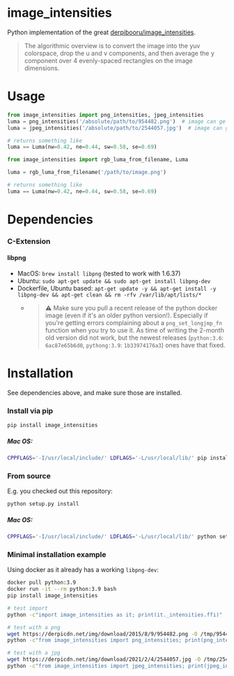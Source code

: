 # image_intensities
Python implementation of the great [derpibooru/image_intensities](https://github.com/derpibooru/image_intensities/tree/8aa43674f61f77cfc756c23556b6ae45e1b210b1).

> The algorithmic overview is to convert the image into the yuv colorspace, drop the u and v components, 
> and then average the y component over 4 evenly-spaced rectangles on the image dimensions.

# Usage

```python
from image_intensities import png_intensities, jpeg_intensities
luma = png_intensities('/absolute/path/to/954482.png')  # image can ge found in the tests folder.
luma = jpeg_intensities('/absolute/path/to/2544057.jpg')  # image can ge found in the tests folder.

# returns something like
luma == Luma(nw=0.42, ne=0.44, sw=0.58, se=0.69) 
```

```python
from image_intensities import rgb_luma_from_filename, Luma

luma = rgb_luma_from_filename('/path/to/image.png')

# returns something like
luma == Luma(nw=0.42, ne=0.44, sw=0.58, se=0.69)
```


# Dependencies
### C-Extension
#### libpng
- MacOS: `brew install libpng` (tested to work with 1.6.37)
- Ubuntu: `sudo apt-get update && sudo apt-get install libpng-dev`
- Dockerfile, Ubuntu based: `apt-get update -y && apt-get install -y libpng-dev && apt-get clean && rm -rfv /var/lib/apt/lists/*`
    - > ⚠️ Make sure you pull a recent release of the python docker image (even if it's an older python version!).
      > Especially if you're getting errors complaining about a `png_set_longjmp_fn` function when you try to use it.
      > As time of writing the 2-month old version did not work, but the newest releases (`python:3.6`: `6ac87e65b6d0`, `pythong:3.9`: `1b33974176a3`) ones have that fixed.  

# Installation
See dependencies above, and make sure those are installed.
### Install via pip
```bash
pip install image_intensities
```

##### Mac OS:
```bash
CPPFLAGS='-I/usr/local/include/' LDFLAGS='-L/usr/local/lib/' pip install image_intensities
```

### From source
E.g. you checked out this repository:
```bash
python setup.py install
```

##### Mac OS:
```bash
CPPFLAGS='-I/usr/local/include/' LDFLAGS='-L/usr/local/lib/' python setup.py install
```


### Minimal installation example

Using docker as it already has a working `libpng-dev`:

```sh
docker pull python:3.9
docker run -it --rm python:3.9 bash
pip install image_intensities

# test import
python -c"import image_intensities as it; print(it._intensities.ffi)"

# test with a png
wget https://derpicdn.net/img/download/2015/8/9/954482.png -O /tmp/954482.png
python -c"from image_intensities import png_intensities; print(png_intensities('/tmp/954482.png'))"

# test with a jpg
wget https://derpicdn.net/img/download/2021/2/4/2544057.jpg -O /tmp/2544057.jpg  # we need to use an absolute path!
python -c"from image_intensities import jpeg_intensities; print(jpeg_intensities('/tmp/2544057.jpg'))"
```
